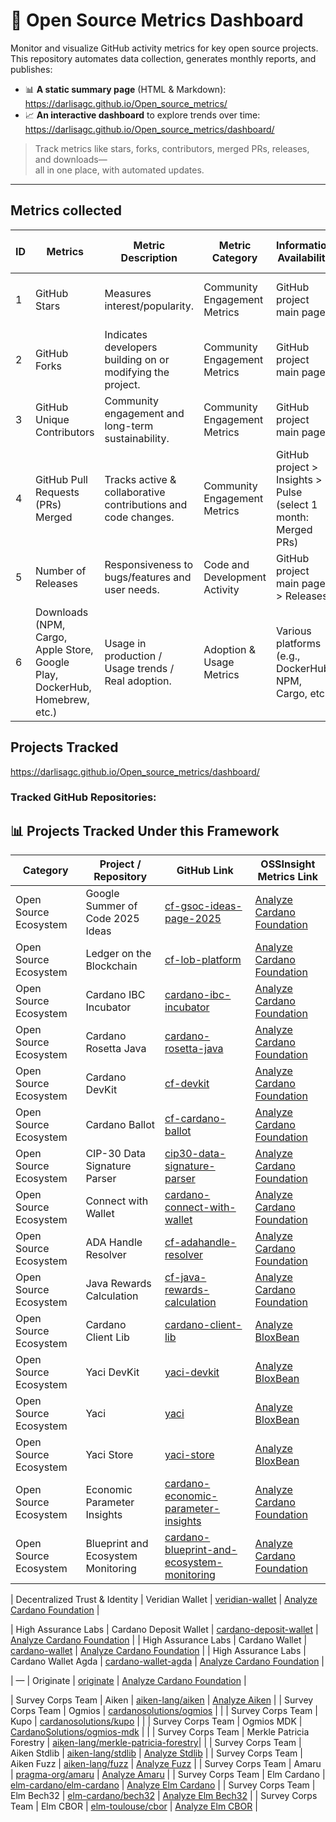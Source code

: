 # 🚀 Open Source Metrics Dashboard

Monitor and visualize GitHub activity metrics for key open source projects.  
This repository automates data collection, generates monthly reports, and publishes:

- 📊 **A static summary page** (HTML & Markdown): https://darlisagc.github.io/Open_source_metrics/
- 📈 **An interactive dashboard** to explore trends over time: https://darlisagc.github.io/Open_source_metrics/dashboard/

> Track metrics like stars, forks, contributors, merged PRs, releases, and downloads—  
> all in one place, with automated updates.

---

## Metrics collected 

| ID | Metrics                                | Metric Description                                                      | Metric Category                  | Information Availability                   | Collection Method           | Frequency of Data Collection | Location                                 |
|----|----------------------------------------|-------------------------------------------------------------------------|----------------------------------|--------------------------------------------|-----------------------------|------------------------------|------------------------------------------|
| 1  | GitHub Stars                           | Measures interest/popularity.                                           | Community Engagement Metrics     | GitHub project main page                   | Manually / GitHub API        | Monthly                      | Confluence page / GitHub repository      |
| 2  | GitHub Forks                           | Indicates developers building on or modifying the project.              | Community Engagement Metrics     | GitHub project main page                   | Manually / GitHub API        | Monthly                      | Confluence page / GitHub repository      |
| 3  | GitHub Unique Contributors             | Community engagement and long-term sustainability.                      | Community Engagement Metrics     | GitHub project main page                   | Manually / GitHub API        | Monthly                      | Confluence page / GitHub repository      |
| 4  | GitHub Pull Requests (PRs) Merged      | Tracks active & collaborative contributions and code changes.           | Community Engagement Metrics     | GitHub project > Insights > Pulse (select 1 month: Merged PRs) | Manually / GitHub API?       | Monthly                      | Confluence page / GitHub repository      |
| 5  | Number of Releases                     | Responsiveness to bugs/features and user needs.                         | Code and Development Activity    | GitHub project main page > Releases        | Manually / GitHub API?       | Monthly                      | Confluence page                         |
| 6  | Downloads (NPM, Cargo, Apple Store, Google Play, DockerHub, Homebrew, etc.) | Usage in production / Usage trends / Real adoption.         | Adoption & Usage Metrics         | Various platforms (e.g., DockerHub, NPM, Cargo, etc.) | Manually                    | Monthly                      | Confluence page / GitHub repository      |


## Projects Tracked

https://darlisagc.github.io/Open_source_metrics/dashboard/ 

### Tracked GitHub Repositories:
## 📊 Projects Tracked Under this Framework

| Category                            | Project / Repository                      | GitHub Link                                                                                   | OSSInsight Metrics Link                                                                |
|--------------------------------------|-------------------------------------------|-----------------------------------------------------------------------------------------------|----------------------------------------------------------------------------------------|
| Open Source Ecosystem                | Google Summer of Code 2025 Ideas          | [cf-gsoc-ideas-page-2025](https://github.com/cardano-foundation/cf-gsoc-ideas-page-2025)      | [Analyze Cardano Foundation](https://ossinsight.io/analyze/cardano-foundation/cf-gsoc-ideas-page-2025#overview)        |
| Open Source Ecosystem                | Ledger on the Blockchain                  | [cf-lob-platform](https://github.com/cardano-foundation/cf-lob-platform)                      | [Analyze Cardano Foundation](https://ossinsight.io/analyze/cardano-foundation/cf-lob-platform#overview)                |
| Open Source Ecosystem                | Cardano IBC Incubator                     | [cardano-ibc-incubator](https://github.com/cardano-foundation/cardano-ibc-incubator)          | [Analyze Cardano Foundation](https://ossinsight.io/analyze/cardano-foundation/cardano-ibc-incubator#overview)           |
| Open Source Ecosystem                | Cardano Rosetta Java                      | [cardano-rosetta-java](https://github.com/cardano-foundation/cardano-rosetta-java)            | [Analyze Cardano Foundation](https://ossinsight.io/analyze/cardano-foundation/cardano-rosetta-java#overview)            |
| Open Source Ecosystem                | Cardano DevKit                            | [cf-devkit](https://github.com/cardano-foundation/cf-devkit)                                  | [Analyze Cardano Foundation](https://ossinsight.io/analyze/cardano-foundation/cf-devkit#overview)                       |
| Open Source Ecosystem                | Cardano Ballot                            | [cf-cardano-ballot](https://github.com/cardano-foundation/cf-cardano-ballot)                  | [Analyze Cardano Foundation](https://ossinsight.io/analyze/cardano-foundation/cf-cardano-ballot#overview)               |
| Open Source Ecosystem                | CIP-30 Data Signature Parser              | [cip30-data-signature-parser](https://github.com/cardano-foundation/cip30-data-signature-parser) | [Analyze Cardano Foundation](https://ossinsight.io/analyze/cardano-foundation/cip30-data-signature-parser#overview)      |
| Open Source Ecosystem                | Connect with Wallet                       | [cardano-connect-with-wallet](https://github.com/cardano-foundation/cardano-connect-with-wallet) | [Analyze Cardano Foundation](https://ossinsight.io/analyze/cardano-foundation/cardano-connect-with-wallet#overview)      |
| Open Source Ecosystem                | ADA Handle Resolver                       | [cf-adahandle-resolver](https://github.com/cardano-foundation/cf-adahandle-resolver)          | [Analyze Cardano Foundation](https://ossinsight.io/analyze/cardano-foundation/cf-adahandle-resolver#overview)           |
| Open Source Ecosystem                | Java Rewards Calculation                  | [cf-java-rewards-calculation](https://github.com/cardano-foundation/cf-java-rewards-calculation) | [Analyze Cardano Foundation](https://ossinsight.io/analyze/cardano-foundation/cf-java-rewards-calculation#overview)      |
| Open Source Ecosystem                | Cardano Client Lib                        | [cardano-client-lib](https://github.com/bloxbean/cardano-client-lib)                          | [Analyze BloxBean](https://ossinsight.io/analyze/bloxbean/cardano-client-lib#overview)                                   |
| Open Source Ecosystem                | Yaci DevKit                               | [yaci-devkit](https://github.com/bloxbean/yaci-devkit)                                        | [Analyze BloxBean](https://ossinsight.io/analyze/bloxbean/yaci-devkit#overview)                                           |
| Open Source Ecosystem                | Yaci                                      | [yaci](https://github.com/bloxbean/yaci)                                                      | [Analyze BloxBean](https://ossinsight.io/analyze/bloxbean/yaci#overview)                                                  |
| Open Source Ecosystem                | Yaci Store                                | [yaci-store](https://github.com/bloxbean/yaci-store)                                          | [Analyze BloxBean](https://ossinsight.io/analyze/bloxbean/yaci-store#overview)                                            |
| Open Source Ecosystem                | Economic Parameter Insights               | [cardano-economic-parameter-insights](https://github.com/cardano-foundation/cardano-economic-parameter-insights) | [Analyze Cardano Foundation](https://ossinsight.io/analyze/cardano-foundation/cardano-economic-parameter-insights#overview) |
| Open Source Ecosystem                | Blueprint and Ecosystem Monitoring        | [cardano-blueprint-and-ecosystem-monitoring](https://github.com/cardano-foundation/cardano-blueprint-and-ecosystem-monitoring) | [Analyze Cardano Foundation](https://ossinsight.io/analyze/cardano-foundation/cardano-blueprint-and-ecosystem-monitoring#overview) |

| Decentralized Trust & Identity       | Veridian Wallet                           | [veridian-wallet](https://github.com/cardano-foundation/veridian-wallet)                      | [Analyze Cardano Foundation](https://ossinsight.io/analyze/cardano-foundation/veridian-wallet#overview)                  |

| High Assurance Labs                  | Cardano Deposit Wallet                    | [cardano-deposit-wallet](https://github.com/cardano-foundation/cardano-deposit-wallet)        | [Analyze Cardano Foundation](https://ossinsight.io/analyze/cardano-foundation/cardano-deposit-wallet#overview)           |
| High Assurance Labs                  | Cardano Wallet                            | [cardano-wallet](https://github.com/cardano-foundation/cardano-wallet)                        | [Analyze Cardano Foundation](https://ossinsight.io/analyze/cardano-foundation/cardano-wallet#overview)                   |
| High Assurance Labs                  | Cardano Wallet Agda                       | [cardano-wallet-agda](https://github.com/cardano-foundation/cardano-wallet-agda)              | [Analyze Cardano Foundation](https://ossinsight.io/analyze/cardano-foundation/cardano-wallet-agda#overview)              |

| —                                    | Originate                                 | [originate](https://github.com/cardano-foundation/originate)                                  | [Analyze Cardano Foundation](https://ossinsight.io/analyze/cardano-foundation/originate#overview)                        |

| Survey Corps Team                    | Aiken                                     | [aiken-lang/aiken](https://github.com/aiken-lang/aiken)                                      | [Analyze Aiken](https://ossinsight.io/analyze/aiken-lang/aiken#overview)                                                  |
| Survey Corps Team                    | Ogmios                                    | [cardanosolutions/ogmios](https://github.com/CardanoSolutions/ogmios)                        |                                                                                    |
| Survey Corps Team                    | Kupo                                      | [cardanosolutions/kupo](https://github.com/CardanoSolutions/kupo)                            |                                                                                    |
| Survey Corps Team                    | Ogmios MDK                                | [CardanoSolutions/ogmios-mdk](https://github.com/CardanoSolutions/ogmios-mdk)                |                                                                                    |
| Survey Corps Team                    | Merkle Patricia Forestry                  | [aiken-lang/merkle-patricia-forestry](https://github.com/aiken-lang/merkle-patricia-forestry)|                                                                                    |
| Survey Corps Team                    | Aiken Stdlib                              | [aiken-lang/stdlib](https://github.com/aiken-lang/stdlib)                                    | [Analyze Stdlib](https://ossinsight.io/analyze/aiken-lang/stdlib#overview)                                               |
| Survey Corps Team                    | Aiken Fuzz                                | [aiken-lang/fuzz](https://github.com/aiken-lang/fuzz)                                        | [Analyze Fuzz](https://ossinsight.io/analyze/aiken-lang/fuzz#overview)                                                   |
| Survey Corps Team                    | Amaru                                     | [pragma-org/amaru](https://github.com/pragma-org/amaru)                                      | [Analyze Amaru](https://ossinsight.io/analyze/pragma-org/amaru#overview)                                                 |
| Survey Corps Team                    | Elm Cardano                               | [elm-cardano/elm-cardano](https://github.com/elm-cardano/elm-cardano)                        | [Analyze Elm Cardano](https://ossinsight.io/analyze/elm-cardano/elm-cardano#overview)                                    |
| Survey Corps Team                    | Elm Bech32                                | [elm-cardano/bech32](https://github.com/elm-cardano/bech32)                                  | [Analyze Elm Bech32](https://ossinsight.io/analyze/elm-cardano/bech32#overview)                                          |
| Survey Corps Team                    | Elm CBOR                                  | [elm-toulouse/cbor](https://github.com/elm-toulouse/cbor)                                    | [Analyze Elm CBOR](https://ossinsight.io/analyze/elm-toulouse/cbor#overview)                                             |


